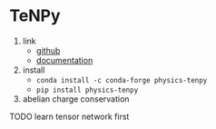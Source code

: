# TeNPy

1. link
   * [github](https://github.com/tenpy/tenpy)
   * [documentation](https://tenpy.readthedocs.io/en/latest/)
2. install
   * `conda install -c conda-forge physics-tenpy`
   * `pip install physics-tenpy`
3. abelian charge conservation

TODO learn tensor network first
